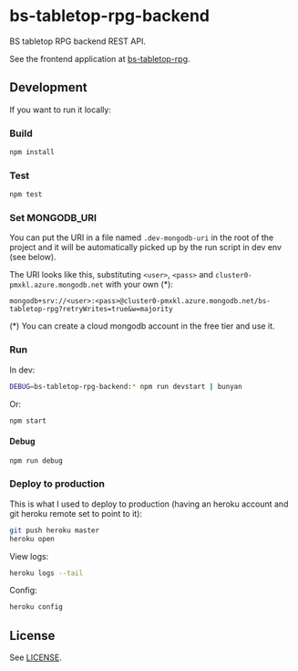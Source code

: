 # bs-tabletop-rpg-backend

BS tabletop RPG backend REST API.

See the frontend application at [bs-tabletop-rpg](https://github.com/cfriaszapater/bs-tabletop-rpg).

## Development

If you want to run it locally:

### Build

```sh
npm install
```

### Test

```sh
npm test
```

### Set MONGODB_URI

You can put the URI in a file named `.dev-mongodb-uri` in the root of the project and it will be automatically picked up by the run script in dev env (see below).

The URI looks like this, substituting `<user>`, `<pass>` and `cluster0-pmxkl.azure.mongodb.net` with your own (*):

`mongodb+srv://<user>:<pass>@cluster0-pmxkl.azure.mongodb.net/bs-tabletop-rpg?retryWrites=true&w=majority`

(*) You can create a cloud mongodb account in the free tier and use it.

### Run

In dev:

```sh
DEBUG=bs-tabletop-rpg-backend:* npm run devstart | bunyan
```

Or:

```sh
npm start
```

#### Debug

```sh
npm run debug
```

### Deploy to production

This is what I used to deploy to production (having an heroku account and git heroku remote set to point to it):

```sh
git push heroku master
heroku open
```

View logs:

```sh
heroku logs --tail
```

Config:

```sh
heroku config
```

## License

See [LICENSE](./LICENSE).
